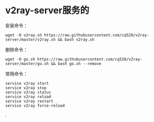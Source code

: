 ﻿# v2ray-server服务的


安装命令：

<pre><code class="language-bash">wget -O v2ray.sh https://raw.githubusercontent.com/cq520/v2ray-server/master/v2ray.sh && bash v2ray.sh</code></pre>

删除命令：

<pre><code class="language-bash">wget -O go.sh https://raw.githubusercontent.com/cq520/v2ray-server/master/go.sh && bash go.sh --remove</code></pre>

常用命令：

<pre><code class="language-bash">service v2ray start
service v2ray stop
service v2ray status
service v2ray reload
service v2ray restart
service v2ray force-reload
</code></pre>.